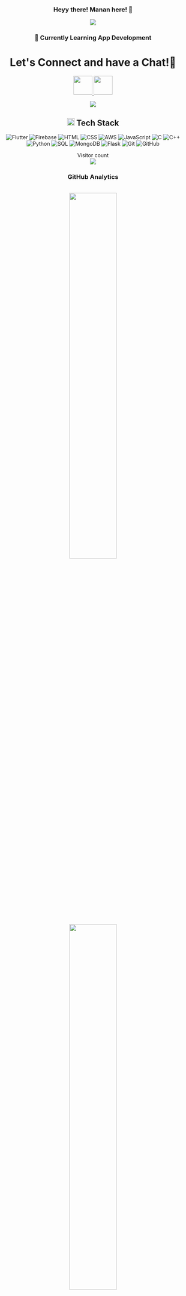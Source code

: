  <h3 align="center">
 Heyy there! Manan here! 👋
</h3>

<p align="center">
  <a href="https://github.com/DenverCoder1/readme-typing-svg"><img src="https://readme-typing-svg.herokuapp.com?lines=Information+Technology+Student;Always%20learning%20new%20things&center=true&width=500&height=50"></a>
</p>



<h3 align="center">
📱 Currently Learning App Development 
</h3>

<h1 align="center">
  Let's Connect and have a Chat!💬
</h1>

<p align="center">
<a href="https://www.linkedin.com/in/manan-kabra-728a23222">
  <img height="50" src="https://user-images.githubusercontent.com/46517096/166973395-19676cd8-f8ec-4abf-83ff-da8243505b82.png"/>
</a>
 <a href="https://instagram.com/manan_.kabra?igshid=YmMyMTA2M2Y=">
  <img height="50" src="https://user-images.githubusercontent.com/46517096/166974368-9798f39f-1f46-499c-b14e-81f0a3f83a06.png"/>
</a>
  </p>
  
  <p align="center">
  <img src= "https://media.giphy.com/media/l0HlRWOxvtUYYAC7m/giphy.gif">
</p>

<!-- Tech Stack -->

<div align="center">
  <h2><img src="https://media2.giphy.com/media/QssGEmpkyEOhBCb7e1/giphy.gif?cid=ecf05e47a0n3gi1bfqntqmob8g9aid1oyj2wr3ds3mg700bl&rid=giphy.gif" width="20"> Tech Stack</h2>

  ![Flutter](https://img.shields.io/badge/Flutter-000?style=for-the-badge&logo=flutter)
  ![Firebase](https://img.shields.io/badge/Firebase-000?style=for-the-badge&logo=firebase)
  ![HTML](https://img.shields.io/badge/HTML-000?style=for-the-badge&logo=html5)
  ![CSS](https://img.shields.io/badge/CSS-000?style=for-the-badge&logo=css3)
  ![AWS](https://img.shields.io/badge/AWS-000?style=for-the-badge&logo=amazon-aws)
  ![JavaScript](https://img.shields.io/badge/JavaScript-000?style=for-the-badge&logo=javascript)
  ![C](https://img.shields.io/badge/C-000?style=for-the-badge&logo=c)
  ![C++](https://img.shields.io/badge/C++-000?style=for-the-badge&logo=c%2B%2B)
  ![Python](https://img.shields.io/badge/Python-000?style=for-the-badge&logo=python)
  ![SQL](https://img.shields.io/badge/SQL-000?style=for-the-badge&logo=sql)
  ![MongoDB](https://img.shields.io/badge/MongoDB-000?style=for-the-badge&logo=mongodb)
  ![Flask](https://img.shields.io/badge/Flask-000?style=for-the-badge&logo=flask)
  ![Git](https://img.shields.io/badge/Git-000?style=for-the-badge&logo=git)
  ![GitHub](https://img.shields.io/badge/GitHub-000?style=for-the-badge&logo=github)
</div>

<p align="center"> 
  Visitor count<br>
  <img src="https://profile-counter.glitch.me/MananKabra/count.svg" />
</p>





<h3 align="center">
GitHub Analytics
</h3>

<br>

<div align="center">
  <img width="50%" src="https://github-readme-stats-eight-theta.vercel.app/api?username=MananKabra&show_icons=true&theme=algolia&include_all_commits=true&count_private=true"/>
  <img width="50%" src="https://github-readme-stats-eight-theta.vercel.app/api/top-langs/?username=Manankabra&layout=compact&langs_count=8&theme=algolia"/>
<br>
<br>
 <img src="https://streak-stats.demolab.com?user=MananKabra&theme=tokyonight&hide_border=true&border_radius=4.7" alt="MananKabra" width="50%"   />
<img  src="http://github-profile-summary-cards.vercel.app/api/cards/profile-details?username=MananKabra&theme=2077" alt="MananKabra" width="50%"   />
</div>






